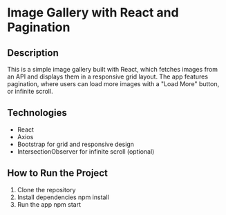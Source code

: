 # Image Gallery with React and Pagination

## Description
This is a simple image gallery built with React, which fetches images from an API and displays them in a responsive grid layout. The app features pagination, where users can load more images with a "Load More" button, or infinite scroll.

## Technologies
- React
- Axios
- Bootstrap for grid and responsive design
- IntersectionObserver for infinite scroll (optional)

## How to Run the Project

1. Clone the repository
2. Install dependencies
   npm install
3. Run the app
   npm start

   
  

